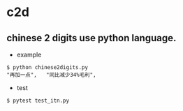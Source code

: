 # c2d

##  chinese 2 digits use python language.

* example 

```
$ python chinese2digits.py
"再加一点",   "同比减少34%毛利",
```

* test 
```
$ pytest test_itn.py
```
